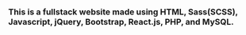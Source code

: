 ### This is a fullstack website made using HTML, Sass(SCSS), Javascript, jQuery, Bootstrap, React.js, PHP, and MySQL.
